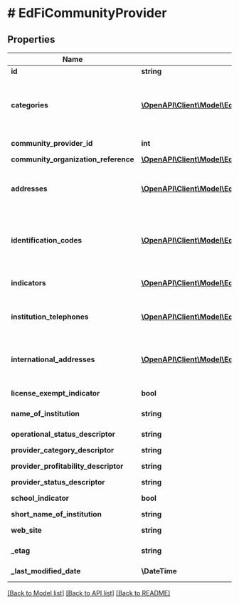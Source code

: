 # # EdFiCommunityProvider

## Properties

Name | Type | Description | Notes
------------ | ------------- | ------------- | -------------
**id** | **string** |  | [optional]
**categories** | [**\OpenAPI\Client\Model\EdFiEducationOrganizationCategory[]**](EdFiEducationOrganizationCategory.md) | An unordered collection of educationOrganizationCategories. The classification of the education agency within the geographic boundaries of a state according to the level of administrative and operational control granted by the state. |
**community_provider_id** | **int** | The identifier assigned to a community provider. |
**community_organization_reference** | [**\OpenAPI\Client\Model\EdFiCommunityOrganizationReference**](EdFiCommunityOrganizationReference.md) |  | [optional]
**addresses** | [**\OpenAPI\Client\Model\EdFiEducationOrganizationAddress[]**](EdFiEducationOrganizationAddress.md) | An unordered collection of educationOrganizationAddresses. The set of elements that describes an address for the education entity, including the street address, city, state, ZIP code, and ZIP code + 4. | [optional]
**identification_codes** | [**\OpenAPI\Client\Model\EdFiEducationOrganizationIdentificationCode[]**](EdFiEducationOrganizationIdentificationCode.md) | An unordered collection of educationOrganizationIdentificationCodes. A unique number or alphanumeric code assigned to an education organization by a school, school system, a state, or other agency or entity. | [optional]
**indicators** | [**\OpenAPI\Client\Model\EdFiEducationOrganizationIndicator[]**](EdFiEducationOrganizationIndicator.md) | An unordered collection of educationOrganizationIndicators. An indicator or metric of an education organization. | [optional]
**institution_telephones** | [**\OpenAPI\Client\Model\EdFiEducationOrganizationInstitutionTelephone[]**](EdFiEducationOrganizationInstitutionTelephone.md) | An unordered collection of educationOrganizationInstitutionTelephones. The 10-digit telephone number, including the area code, for the education entity. | [optional]
**international_addresses** | [**\OpenAPI\Client\Model\EdFiEducationOrganizationInternationalAddress[]**](EdFiEducationOrganizationInternationalAddress.md) | An unordered collection of educationOrganizationInternationalAddresses. The set of elements that describes the international physical location of the education entity. | [optional]
**license_exempt_indicator** | **bool** | An indication of whether the provider is exempt from having a license. | [optional]
**name_of_institution** | **string** | The full, legally accepted name of the institution. |
**operational_status_descriptor** | **string** | The current operational status of the education organization (e.g., active, inactive). | [optional]
**provider_category_descriptor** | **string** | Indicates the category of the provider. |
**provider_profitability_descriptor** | **string** | Indicates the profitability status of the provider. | [optional]
**provider_status_descriptor** | **string** | Indicates the status of the provider. |
**school_indicator** | **bool** | An indication of whether the community provider is a school. | [optional]
**short_name_of_institution** | **string** | A short name for the institution. | [optional]
**web_site** | **string** | The public web site address (URL) for the education organization. | [optional]
**_etag** | **string** | A unique system-generated value that identifies the version of the resource. | [optional]
**_last_modified_date** | **\DateTime** | The date and time the resource was last modified. | [optional]

[[Back to Model list]](../../README.md#models) [[Back to API list]](../../README.md#endpoints) [[Back to README]](../../README.md)
